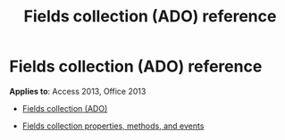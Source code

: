 ﻿---
title: Fields collection (ADO) reference
TOCTitle: Fields collection (ADO)
ms:assetid: bf2f780e-8a29-4d20-a5ec-80567860d576
ms:mtpsurl: https://msdn.microsoft.com/library/JJ249929(v=office.15)
ms:contentKeyID: 48547480
ms.date: 09/18/2015
mtps_version: v=office.15
---

# Fields collection (ADO) reference


**Applies to**: Access 2013, Office 2013



  - [Fields collection (ADO)](fields-collection-ado.md)

  - [Fields collection properties, methods, and events](fields-collection-properties-methods-and-events.md)

